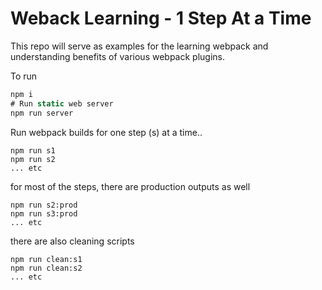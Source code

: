 # Weback Learning - 1 Step At a Time

This repo will serve as examples for the learning webpack and understanding benefits of various webpack plugins.

To run

````javascript
npm i
# Run static web server
npm run server
````

Run webpack builds for one step (s) at a time..
````
npm run s1
npm run s2
... etc
````

for most of the steps, there are production outputs as well
````
npm run s2:prod
npm run s3:prod
... etc
````

there are also cleaning scripts
````
npm run clean:s1
npm run clean:s2
... etc

````
